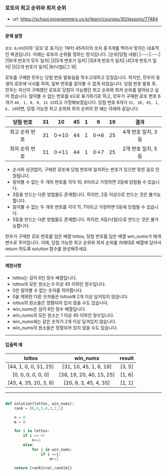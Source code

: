 ### 로또의 최고 순위와 최저 순위

 - url: https://school.programmers.co.kr/learn/courses/30/lessons/77484
 
 --------
 
#### 문제 설명
`로또 6/45`(이하 '로또'로 표기)는 1부터 45까지의 숫자 중 6개를 찍어서 맞히는 대표적인 복권입니다. 아래는 로또의 순위를 정하는 방식입니다.
 |순위|당첨 내용|
 |:---:|:---:|
 |1|6개 번호가 모두 일치|
 |2|5개 번호가 일치|
 |3|4개 번호가 일치|
 |4|3개 번호가 일치|
 |5|2개 번호가 일치|
 |6(낙첨)|그 외|

로또를 구매한 민우는 당첨 번호 발표일을 학수고대하고 있었습니다. 하지만, 민우의 동생이 로또에 낙서를 하여, 일부 번호를 알아볼 수 없게 되었습니다. 당첨 번호 발표 후, 민우는 자신이 구매했던 로또로 당첨이 가능했던 최고 순위와 최저 순위를 알아보고 싶어 졌습니다.
알아볼 수 없는 번호를 `0`으로 표기하기로 하고, 민우가 구매한 로또 번호 6개가 `44, 1, 0, 0, 31 25`라고 가정해보겠습니다. 당첨 번호 6개가 `31, 10, 45, 1, 6, 19`라면, 당첨 가능한 최고 순위와 최저 순위의 한 예는 아래와 같습니다.

 |당첨 번호|31|10|45|1|6|19|결과|
 |:---:|:---:|:---:|:---:|:---:|:---:|:---:|:---:|
 |최고 순위 번호|31|0→10|44|1|0→6|25|4개 번호 일치, 3등|
 |최저 순위 번호|31|0→11|44|1|0→7|25|2개 번호 일치, 5등|

 - 순서와 상관없이, 구매한 로또에 당첨 번호와 일치하는 번호가 있으면 맞힌 걸로 인정됩니다.
 - 알아볼 수 없는 두 개의 번호를 각각 10, 6이라고 가정하면 3등에 당첨될 수 있습니다.
  - 3등을 만드는 다른 방법들도 존재합니다. 하지만, 2등 이상으로 만드는 것은 불가능합니다.
 - 알아볼 수 없는 두 개의 번호를 각각 11, 7이라고 가정하면 5등에 당첨될 수 있습니다.
  - 5등을 만드는 다른 방법들도 존재합니다. 하지만, 6등(낙첨)으로 만드는 것은 불가능합니다.

민우가 구매한 로또 번호를 담은 배열 lottos, 당첨 번호를 담은 배열 win_nums가 매개변수로 주어집니다. 이때, 당첨 가능한 최고 순위와 최저 순위를 차례대로 배열에 담아서 return 하도록 solution 함수를 완성해주세요.

--------

#### 제한사항
 - lottos는 길이 6인 정수 배열입니다.
 - lottos의 모든 원소는 0 이상 45 이하인 정수입니다.
  - 0은 알아볼 수 없는 숫자를 의미합니다.
  - 0을 제외한 다른 숫자들은 lottos에 2개 이상 담겨있지 않습니다.
  - lottos의 원소들은 정렬되어 있지 않을 수도 있습니다.
 - win_nums은 길이 6인 정수 배열입니다.
 - win_nums의 모든 원소는 1 이상 45 이하인 정수입니다.
  - win_nums에는 같은 숫자가 2개 이상 담겨있지 않습니다.
  - win_nums의 원소들은 정렬되어 있지 않을 수도 있습니다.

--------
 
#### 입출력 예
 |lottos|win_nums|result|
 |:---:|:---:|:---:|
 |[44, 1, 0, 0, 31, 25]|[31, 10, 45, 1, 6, 19]|[3, 5]|
 |[0, 0, 0, 0, 0, 0]|[38, 19, 20, 40, 15, 25]|[1, 6]|
 |[45, 4, 35, 20, 3, 9]|[20, 9, 3, 45, 4, 35]|[1, 1]|

--------

```python

def solution(lottos, win_nums):
    rank = [6,6,5,4,3,2,1]

    n = 0
    m = 0

    for i in lottos:
        if i == 0:
            n+=1
        else:
            for j in win_nums:
                if i ==j:
                    m+=1
        
    return [rank[n+m],rank[m]]

```